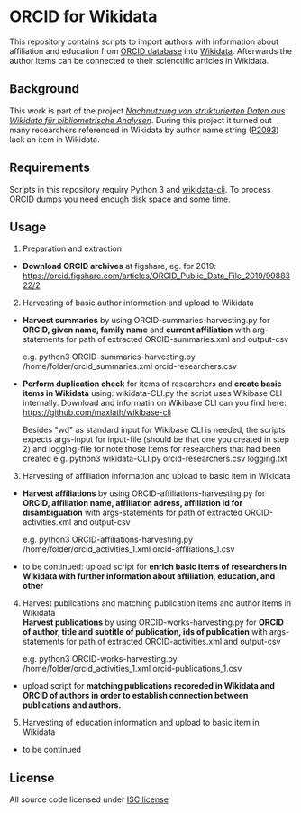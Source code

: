 # ORCID for Wikidata

This repository contains scripts to import authors with information about affiliation and education from [ORCID database] into [Wikidata]. Afterwards the author items can be connected to their scienctific articles in Wikidata.

[ORCID database]: https://orcid.org/
[Wikidata]: https://www.wikidata.org/

## Background

This work is part of the project *[Nachnutzung von strukturierten Daten aus Wikidata für bibliometrische Analysen](https://de.wikiversity.org/wiki/Wikiversity:Wikiversity:Fellow-Programm_Freies_Wissen/Einreichungen/Nachnutzung_von_strukturierten_Daten_aus_Wikidata_f%C3%BCr_bibliometrische_Analysen)*. During this project it turned out many researchers referenced in Wikidata by author name string ([P2093](https://www.wikidata.org/wiki/Property:P2093)) lack an item in Wikidata.

## Requirements

Scripts in this repository requiry Python 3 and [wikidata-cli]. To process ORCID dumps you need enough disk space and some time.

[wikidata-cli]: https://www.npmjs.com/package/wikidata-cli

## Usage
1. Preparation and extraction
* **Download ORCID archives** at figshare,  eg. for 2019: https://orcid.figshare.com/articles/ORCID_Public_Data_File_2019/9988322/2 

2. Harvesting of basic author information and upload to Wikidata
 * **Harvest summaries** by using ORCID-summaries-harvesting.py for **ORCID, given name, family name** and **current affiliation** with  arg-statements for path of extracted ORCID-summaries.xml and output-csv  

   e.g. python3  ORCID-summaries-harvesting.py /home/folder/orcid_summaries.xml orcid-researchers.csv

* **Perform duplication check** for items of researchers and **create basic items in Wikidata** using: wikidata-CLI.py 
the script uses Wikibase CLI internally. Download and informatin on Wikibase CLI can you find here: https://github.com/maxlath/wikibase-cli

   Besides "wd" as standard input for Wikibase CLI is needed, the scripts expects args-input for input-file (should be that one you created in step 2) and logging-file for note those items for researchers that had been created
   e.g. python3 wikidata-CLI.py  orcid-researchers.csv logging.txt
   

3. Harvesting of affiliation information and upload to basic item in Wikidata
* **Harvest affiliations** by using ORCID-affiliations-harvesting.py for **ORCID, affiliation name, affiliation adress, affiliation id for disambiguation** with args-statements for path of extracted ORCID-activities.xml and output-csv

   e.g. python3  ORCID-affiliations-harvesting.py /home/folder/orcid_activities_1.xml orcid-affiliations_1.csv

* to be continued: upload script for **enrich basic items of researchers in Wikidata with further information about affiliation, education, and other**


4. Harvest publications and matching publication items and author items in Wikidata  
**Harvest publications** by using ORCID-works-harvesting.py for **ORCID of author, title and subtitle of publication, ids of publication** with args-statements for path of extracted ORCID-activities.xml and output-csv

   e.g. python3  ORCID-works-harvesting.py /home/folder/orcid_activities_1.xml orcid-publications_1.csv

 * upload script for **matching publications recoreded in Wikidata and ORCID of authors in order to establish connection between publications and authors.**

5. Harvesting of education information and upload to basic item in Wikidata
 * to be continued

 
   
  
    
   
## License

All source code licensed under [ISC license](https://www.isc.org/downloads/software-support-policy/isc-license/)
